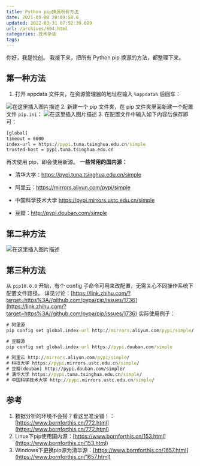 ```yaml
---
title: Python pip换源所有方法
date: 2021-05-08 20:09:58.0
updated: 2022-03-31 07:52:39.689
url: /archives/604.html
categories: 技术杂谈
tags: 
---
```




你好，我是悦创。 我接下来，把所有 Python pip 换源的方法，都整理下来。

## 第一种方法

1.  打开 appdata 文件夹，在资源管理器的地址栏输入 `%appdata%` 后回车：

![在这里插入图片描述](https://img-blog.csdnimg.cn/20210508192633540.png) 2. 新建一个 pip 文件夹，在 pip 文件夹里面新建一个配置文件 `pip.ini`： ![在这里插入图片描述](https://img-blog.csdnimg.cn/20210508193011731.png) 3. 在配置文件中输入如下内容后保存即可：

```cmd
[global]
timeout = 6000
index-url = https://pypi.tuna.tsinghua.edu.cn/simple
trusted-host = pypi.tuna.tsinghua.edu.cn
```

再次使用 pip，即会使用新源。 **一些常用的国内源：**

*   清华大学：https://pypi.tuna.tsinghua.edu.cn/simple
    
*   阿里云：https://mirrors.aliyun.com/pypi/simple
    
*   中国科学技术大学 https://pypi.mirrors.ustc.edu.cn/simple
    
*   豆瓣：http://pypi.douban.com/simple
    

## 第二种方法

![在这里插入图片描述](https://img-blog.csdnimg.cn/20210508200241770.png?x-oss-process=image/watermark,type_ZmFuZ3poZW5naGVpdGk,shadow_10,text_aHR0cHM6Ly9ibG9nLmNzZG4ubmV0L3FxXzMzMjU0NzY2,size_16,color_FFFFFF,t_70)

## 第三种方法

从 `pip10.0.0` 开始，有个 config 子命令可用来改配置，无需关心不同操作系统下配置文件路径。 详见讨论：[https://link.zhihu.com/?target=https%3A//github.com/pypa/pip/issues/1736](https://link.zhihu.com/?target=https%3A//github.com/pypa/pip/issues/1736) 实际使用例子：

```cmd
# 阿里源
pip config set global.index-url http://mirrors.aliyun.com/pypi/simple/

# 豆瓣源
pip config set global.index-url https://pypi.douban.com/simple

# 阿里云 http://mirrors.aliyun.com/pypi/simple/
# 科技大学 https://pypi.mirrors.ustc.edu.cn/simple/
# 豆瓣(douban) http://pypi.douban.com/simple/
# 清华大学 https://pypi.tuna.tsinghua.edu.cn/simple/
# 中国科学技术大学 http://pypi.mirrors.ustc.edu.cn/simple/
```

## 参考

1.  数据分析的环境不会搭？看这里准没错！：[https://www.bornforthis.cn/772.html](https://www.bornforthis.cn/772.html)
2.  Linux下pip使用国内源：[https://www.bornforthis.cn/153.html](https://www.bornforthis.cn/153.html)
3.  Windows下更换pip源为清华源：[https://www.bornforthis.cn/1657.html](https://www.bornforthis.cn/1657.html)